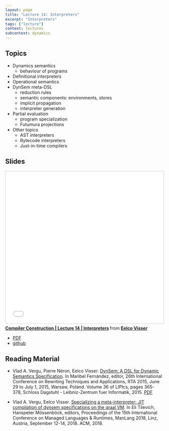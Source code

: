 ```yaml
---
layout: page
title: "Lecture 14: Interpreters"
excerpt: "Interpreters"
tags: ["lecture"]
context: lectures
subcontext: dynamics
---
```



## Topics

- Dynamics semantics
  - behaviour of programs
- Definitional interpreters
- Operational semantics
- DynSem meta-DSL
  - reduction rules
  - semantic components: environments, stores
  - implicit propagation
  - interpreter generation
- Partial evaluation
  - program specialization
  - Futumura projections
- Other topics
  - AST interpreters
  - Bytecode interpreters
  - Just-in-time compilers


## Slides

<iframe src="//www.slideshare.net/slideshow/embed_code/key/6GilXUQrdGEb7l" width="595" height="485" frameborder="0" marginwidth="0" marginheight="0" scrolling="no" style="border:1px solid #CCC; border-width:1px; margin-bottom:5px; max-width: 100%;" allowfullscreen> </iframe> <div style="margin-bottom:5px"> <strong> <a href="//www.slideshare.net/eelcovisser/compiler-construction-lecture-14-interpreters" title="Compiler Construction | Lecture 14 | Interpreters" target="_blank">Compiler Construction | Lecture 14 | Interpreters</a> </strong> from <strong><a href="https://www.slideshare.net/eelcovisser" target="_blank">Eelco Visser</a></strong> </div>

- [PDF](https://github.com/TUDelft-CS4200-2018/lectures/raw/master/14-interpreters/CS4200-2018-14-interpreters.pdf)
- [github](https://github.com/TUDelft-CS4200-2018/lectures/tree/master/14-interpreters)

## Reading Material

* Vlad A. Vergu, Pierre Néron, Eelco Visser. [DynSem: A DSL for Dynamic Semantics Specification](http://drops.dagstuhl.de/opus/volltexte/2015/5208/). In Maribel Fernández, editor, 26th International Conference on Rewriting Techniques and Applications, RTA 2015, June 29 to July 1, 2015, Warsaw, Poland. Volume 36 of LIPIcs, pages 365-378, Schloss Dagstuhl - Leibniz-Zentrum fuer Informatik, 2015. [PDF](http://drops.dagstuhl.de/opus/volltexte/2015/5208/pdf/28.pdf)

* Vlad A. Vergu, Eelco Visser. [Specializing a meta-interpreter: JIT compilation of dynsem specifications on the graal VM](https://doi.org/10.1145/3237009.3237018). In Eli Tilevich, Hanspeter Mössenböck, editors, Proceedings of the 15th International Conference on Managed Languages & Runtimes, ManLang 2018, Linz, Austria, September 12-14, 2018. ACM, 2018.

